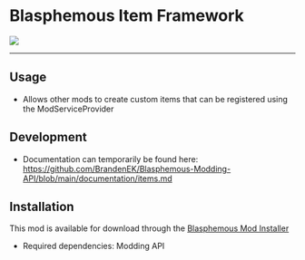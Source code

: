 # Blasphemous Item Framework

<img src="https://img.shields.io/github/downloads/BrandenEK/Blasphemous.Framework.Items/total?color=6495ED&style=for-the-badge">

---

## Usage
- Allows other mods to create custom items that can be registered using the ModServiceProvider <br>

## Development
- Documentation can temporarily be found here: https://github.com/BrandenEK/Blasphemous-Modding-API/blob/main/documentation/items.md

## Installation
This mod is available for download through the [Blasphemous Mod Installer](https://github.com/BrandenEK/Blasphemous.Modding.Installer)
- Required dependencies: Modding API
